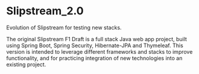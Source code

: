 # Slipstream_2.0

Evolution of Slipstream for testing new stacks.

The original Slipstream F1 Draft is a full stack Java web app project, built using Spring Boot, Spring Security,
Hibernate-JPA and Thymeleaf.
This version is intended to leverage different frameworks and stacks to improve functionality, and for practicing
integration of new technologies into an existing project.
